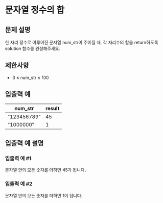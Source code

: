 # 문자열 정수의 합


## 문제 설명
한 자리 정수로 이루어진 문자열 num_str이 주어질 때, 각 자리수의 합을 return하도록 solution 함수를 완성해주세요.

## 제한사항
- 3 ≤ num_str ≤ 100

## 입출력 예
|num_str|result|
|-|-|
|"123456789"|45|
|"1000000"|1|

## 입출력 예 설명

### 입출력 예 #1
문자열 안의 모든 숫자를 더하면 45가 됩니다.

### 입출력 예 #2
문자열 안의 모든 숫자를 더하면 1이 됩니다.